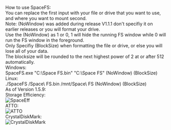 How to use SpaceFS:  
You can replace the first input with your file or drive that you want to use, and where you want to mount second.  
Note: (NoWindow) was added during release V1.1.1 don't specifiy it on earlier releases or you will format your drive.  
Use the (NoWindow) as 1 or 0, 1 will hide the running FS window while 0 will run the FS window in the foreground.  
Only Specifiy (BlockSize) when formatting the file or drive, or else you will lose all of your data.  
The blocksize will be rounded to the next highest power of 2 at or after 512 automatically.  
  Windows:  
    SpaceFS.exe "C:\Space FS.bin" "C:\Space FS" (NoWindow) (BlockSize)  
  Linux:  
    ./SpaceFS /Space\ FS.bin /mnt/Space\ FS (NoWindow) (BlockSize)  
As of Version 1.5.9:  
Storage Efficiency:  
![SpaceEff](https://user-images.githubusercontent.com/46275713/213942347-c400bc6a-6e8d-42a5-8748-a5be8d45655d.png)  
ATTO:  
![ATTO](https://user-images.githubusercontent.com/46275713/213942366-bc901beb-8a7c-4167-ad48-48f25b986183.png)  
CrystalDiskMark:  
![CrystalDiskMark](https://user-images.githubusercontent.com/46275713/213942389-dae2fe25-113b-4690-acea-d69874f6bd29.png)  

